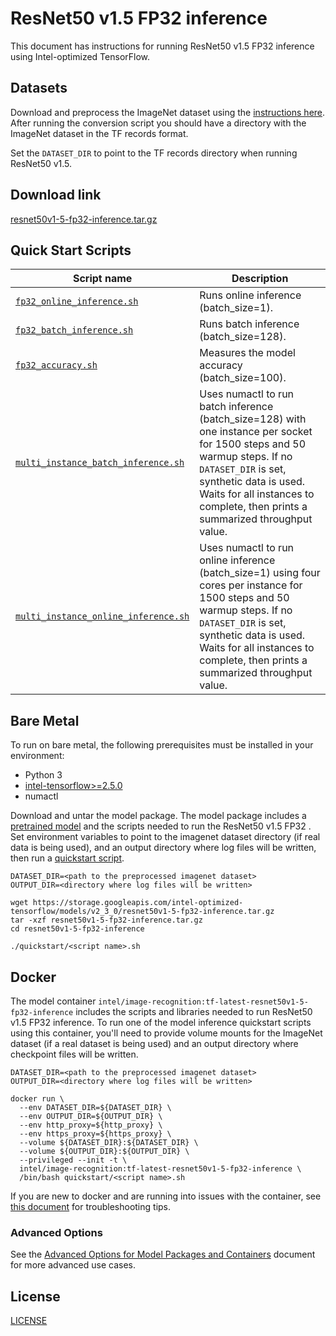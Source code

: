 <!--- 0. Title -->
# ResNet50 v1.5 FP32 inference

<!-- 10. Description -->

This document has instructions for running ResNet50 v1.5 FP32 inference using
Intel-optimized TensorFlow.

<!--- 30. Datasets -->
## Datasets

Download and preprocess the ImageNet dataset using the [instructions here](/datasets/imagenet/README.md).
After running the conversion script you should have a directory with the
ImageNet dataset in the TF records format.

Set the `DATASET_DIR` to point to the TF records directory when running ResNet50 v1.5.

<!--- 20. Download link -->
## Download link

[resnet50v1-5-fp32-inference.tar.gz](https://storage.googleapis.com/intel-optimized-tensorflow/models/v2_3_0/resnet50v1-5-fp32-inference.tar.gz)

<!--- 40. Quick Start Scripts -->
## Quick Start Scripts

| Script name | Description |
|-------------|-------------|
| [`fp32_online_inference.sh`](/quickstart/image_recognition/tensorflow/resnet50v1_5/inference/cpu/fp32/fp32_online_inference.sh) | Runs online inference (batch_size=1). |
| [`fp32_batch_inference.sh`](/quickstart/image_recognition/tensorflow/resnet50v1_5/inference/cpu/fp32/fp32_batch_inference.sh) | Runs batch inference (batch_size=128). |
| [`fp32_accuracy.sh`](/quickstart/image_recognition/tensorflow/resnet50v1_5/inference/cpu/fp32/fp32_accuracy.sh) | Measures the model accuracy (batch_size=100). |
| [`multi_instance_batch_inference.sh`](/quickstart/image_recognition/tensorflow/resnet50v1_5/inference/cpu/fp32/multi_instance_batch_inference.sh) | Uses numactl to run batch inference (batch_size=128) with one instance per socket for 1500 steps and 50 warmup steps. If no `DATASET_DIR` is set, synthetic data is used. Waits for all instances to complete, then prints a summarized throughput value. |
| [`multi_instance_online_inference.sh`](/quickstart/image_recognition/tensorflow/resnet50v1_5/inference/cpu/fp32/multi_instance_online_inference.sh) | Uses numactl to run online inference (batch_size=1) using four cores per instance for 1500 steps and 50 warmup steps. If no `DATASET_DIR` is set, synthetic data is used. Waits for all instances to complete, then prints a summarized throughput value. |

<!--- 50. Bare Metal -->
## Bare Metal

To run on bare metal, the following prerequisites must be installed in your environment:
* Python 3
* [intel-tensorflow>=2.5.0](https://pypi.org/project/intel-tensorflow/)
* numactl

Download and untar the model package. The model package includes a
[pretrained model](https://zenodo.org/record/2535873/files/resnet50_v1.pb)
and the scripts needed to run the ResNet50 v1.5 FP32 <model>. Set
environment variables to point to the imagenet dataset directory (if real
data is being used), and an output directory where log files will be
written, then run a [quickstart script](#quick-start-scripts).

```
DATASET_DIR=<path to the preprocessed imagenet dataset>
OUTPUT_DIR=<directory where log files will be written>

wget https://storage.googleapis.com/intel-optimized-tensorflow/models/v2_3_0/resnet50v1-5-fp32-inference.tar.gz
tar -xzf resnet50v1-5-fp32-inference.tar.gz
cd resnet50v1-5-fp32-inference

./quickstart/<script name>.sh
```


<!-- 60. Docker -->
## Docker

The model container `intel/image-recognition:tf-latest-resnet50v1-5-fp32-inference` includes the scripts
and libraries needed to run ResNet50 v1.5 FP32 inference. To run one of the model
inference quickstart scripts using this container, you'll need to provide volume mounts for
the ImageNet dataset (if a real dataset is being used) and an output directory where
checkpoint files will be written.

```
DATASET_DIR=<path to the preprocessed imagenet dataset>
OUTPUT_DIR=<directory where log files will be written>

docker run \
  --env DATASET_DIR=${DATASET_DIR} \
  --env OUTPUT_DIR=${OUTPUT_DIR} \
  --env http_proxy=${http_proxy} \
  --env https_proxy=${https_proxy} \
  --volume ${DATASET_DIR}:${DATASET_DIR} \
  --volume ${OUTPUT_DIR}:${OUTPUT_DIR} \
  --privileged --init -t \
  intel/image-recognition:tf-latest-resnet50v1-5-fp32-inference \
  /bin/bash quickstart/<script name>.sh
```

If you are new to docker and are running into issues with the container,
see [this document](https://github.com/IntelAI/models/tree/master/docs/general/docker.md)
for troubleshooting tips.

<!-- 61. Advanced Options -->
### Advanced Options

See the [Advanced Options for Model Packages and Containers](/quickstart/common/tensorflow/ModelPackagesAdvancedOptions.md)
document for more advanced use cases.

<!--- 80. License -->
## License

[LICENSE](/LICENSE)

